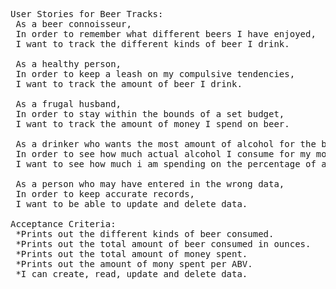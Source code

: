 <pre>
User Stories for Beer Tracks:
 As a beer connoisseur,
 In order to remember what different beers I have enjoyed,
 I want to track the different kinds of beer I drink.

 As a healthy person,
 In order to keep a leash on my compulsive tendencies,
 I want to track the amount of beer I drink.

 As a frugal husband,
 In order to stay within the bounds of a set budget,
 I want to track the amount of money I spend on beer.

 As a drinker who wants the most amount of alcohol for the buck,
 In order to see how much actual alcohol I consume for my money,
 I want to see how much i am spending on the percentage of alcohol in the beer.
 
 As a person who may have entered in the wrong data,
 In order to keep accurate records,
 I want to be able to update and delete data.

Acceptance Criteria:
 *Prints out the different kinds of beer consumed.
 *Prints out the total amount of beer consumed in ounces.
 *Prints out the total amount of money spent.
 *Prints out the amount of mony spent per ABV.
 *I can create, read, update and delete data.
 
</pre>
